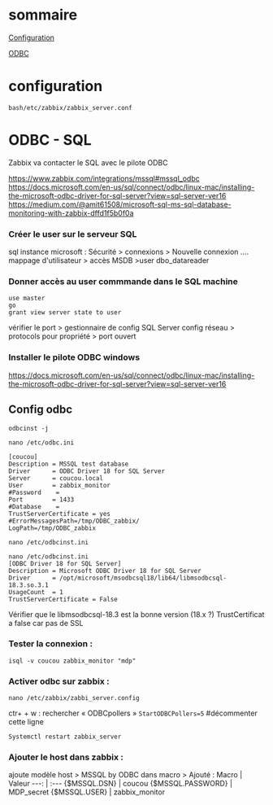 # sommaire
[Configuration](#configuration)

[ODBC](#ODBC-sql)



# configuration
```bash/etc/zabbix/zabbix_server.conf```


# ODBC - SQL
Zabbix va contacter le SQL avec le pilote ODBC

https://www.zabbix.com/integrations/mssql#mssql_odbc
https://docs.microsoft.com/en-us/sql/connect/odbc/linux-mac/installing-the-microsoft-odbc-driver-for-sql-server?view=sql-server-ver16
https://medium.com/@amit61508/microsoft-sql-ms-sql-database-monitoring-with-zabbix-dffd1f5b0f0a

### Créer le user sur le serveur SQL
sql instance   microsoft : Sécurité > connexions > Nouvelle connexion ....
mappage d'utilisateur > accès MSDB >user   dbo_datareader

### Donner accès au user    commmande dans le SQL machine
```
use master
go
grant view server state to user
```
vérifier le port      > gestionnaire de config SQL Server
config réseau > protocols pour <INSTANCE>   propriété  > port ouvert 

### Installer le pilote ODBC windows 
https://docs.microsoft.com/en-us/sql/connect/odbc/linux-mac/installing-the-microsoft-odbc-driver-for-sql-server?view=sql-server-ver16


## Config odbc

```odbcinst -j```

```nano /etc/odbc.ini```

```
[coucou]
Description = MSSQL test database
Driver      = ODBC Driver 18 for SQL Server
Server      = coucou.local
User        = zabbix_monitor
#Password    =
Port        = 1433
#Database    =
TrustServerCertificate = yes
#ErrorMessagesPath=/tmp/ODBC_zabbix/
LogPath=/tmp/ODBC_zabbix
```

```nano /etc/odbcinst.ini```

```
nano /etc/odbcinst.ini
[ODBC Driver 18 for SQL Server]
Description = Microsoft ODBC Driver 18 for SQL Server
Driver      = /opt/microsoft/msodbcsql18/lib64/libmsodbcsql-18.3.so.3.1
UsageCount  = 1
TrustServerCertificate = False
```
Vérifier que le libmsodbcsql-18.3 est la bonne version (18.x ?)
TrustCertificat a false car pas de SSL


### Tester la connexion : 
```isql -v coucou zabbix_monitor "mdp"```


### Activer odbc sur zabbix :
```nano /etc/zabbix/zabbi_server.config```

ctr+ + w : rechercher  « ODBCpollers »
```StartODBCPollers=5```                #décommenter cette ligne

```Systemctl restart zabbix_server```

### Ajouter le host dans zabbix : 
ajoute modèle host > MSSQL by ODBC
dans macro > Ajouté : 
Macro | Valeur
 ---: | :---
{$MSSQL.DSN} | coucou
{$MSSQL.PASSWORD} | MDP_secret
{$MSSQL.USER} | zabbix_monitor
